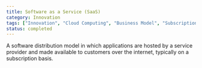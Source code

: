 ```yaml
---
title: Software as a Service (SaaS)
category: Innovation
tags: ["Innovation", "Cloud Computing", "Business Model", "Subscription Services"]
status: completed
---
```

A software distribution model in which applications are hosted by a service provider and made available to customers over the internet, typically on a subscription basis.
